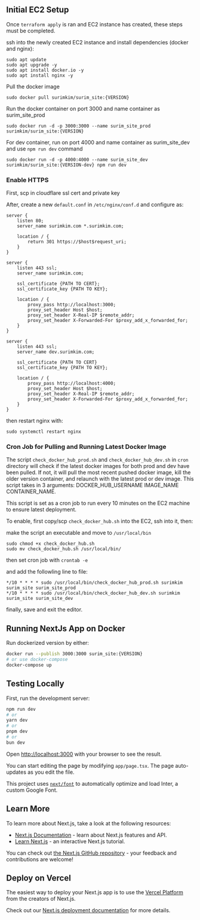 ## Initial EC2 Setup

Once `terraform apply` is ran and EC2 instance has created, these steps must be completed.

ssh into the newly created EC2 instance and install dependencies (docker and nginx):

```
sudo apt update
sudo apt upgrade -y
sudo apt install docker.io -y
sudo apt install nginx -y 
```

Pull the docker image
```
sudo docker pull surimkim/surim_site:{VERSION}
```

Run the docker container on port 3000 and name container as surim_site_prod
```
sudo docker run -d -p 3000:3000 --name surim_site_prod surimkim/surim_site:{VERSION}
```

For dev container, run on port 4000 and name container as surim_site_dev and use `npm run dev` command
```
sudo docker run -d -p 4000:4000 --name surim_site_dev surimkim/surim_site:{VERSION-dev} npm run dev
```

### Enable HTTPS ###
First, scp in cloudflare ssl cert and private key

After, create a new `default.conf` in `/etc/nginx/conf.d` and configure as:
```
server {
    listen 80;
    server_name surimkim.com *.surimkim.com;

    location / {
        return 301 https://$host$request_uri;
    }
}

server {
    listen 443 ssl;
    server_name surimkim.com;

    ssl_certificate {PATH TO CERT};
    ssl_certificate_key {PATH TO KEY};

    location / {
        proxy_pass http://localhost:3000;
        proxy_set_header Host $host;
        proxy_set_header X-Real-IP $remote_addr;
        proxy_set_header X-Forwarded-For $proxy_add_x_forwarded_for;
    }
}

server {
    listen 443 ssl;
    server_name dev.surimkim.com;

    ssl_certificate {PATH TO CERT}
    ssl_certificate_key {PATH TO KEY};

    location / {
        proxy_pass http://localhost:4000;
        proxy_set_header Host $host;
        proxy_set_header X-Real-IP $remote_addr;
        proxy_set_header X-Forwarded-For $proxy_add_x_forwarded_for;
    }
}

```
then restart nginx with:
```
sudo systemctl restart nginx
```

### Cron Job for Pulling and Running Latest Docker Image ###
The script `check_docker_hub_prod.sh` and `check_docker_hub_dev.sh` in `cron` directory will check if the latest docker images for both prod and dev have been pulled. If not, it will pull the most recent pushed docker image, kill the older version container, and relaunch with the latest prod or dev image. This script takes in 3 arguments: DOCKER_HUB_USERNAME IMAGE_NAME CONTAINER_NAME. 

This script is set as a cron job to run every 10 minutes on the EC2 machine to ensure latest deployment.

To enable, first copy/scp `check_docker_hub.sh` into the EC2, ssh into it, then:

make the script an executable and move to `/usr/local/bin`
```
sudo chmod +x check_docker_hub.sh
sudo mv check_docker_hub.sh /usr/local/bin/
```

then set cron job with `crontab -e`

and add the followling line to file:
```
*/10 * * * * sudo /usr/local/bin/check_docker_hub_prod.sh surimkim surim_site surim_site_prod
*/10 * * * * sudo /usr/local/bin/check_docker_hub_dev.sh surimkim surim_site surim_site_dev
```

finally, save and exit the editor.

## Running NextJs App on Docker

Run dockerized version by either:

```bash
docker run --publish 3000:3000 surim_site:{VERSION}
# or use docker-compose
docker-compose up
```

## Testing Locally

First, run the development server:

```bash
npm run dev
# or
yarn dev
# or
pnpm dev
# or
bun dev
```

Open [http://localhost:3000](http://localhost:3000) with your browser to see the result.

You can start editing the page by modifying `app/page.tsx`. The page auto-updates as you edit the file.

This project uses [`next/font`](https://nextjs.org/docs/basic-features/font-optimization) to automatically optimize and load Inter, a custom Google Font.

## Learn More

To learn more about Next.js, take a look at the following resources:

- [Next.js Documentation](https://nextjs.org/docs) - learn about Next.js features and API.
- [Learn Next.js](https://nextjs.org/learn) - an interactive Next.js tutorial.

You can check out [the Next.js GitHub repository](https://github.com/vercel/next.js/) - your feedback and contributions are welcome!

## Deploy on Vercel

The easiest way to deploy your Next.js app is to use the [Vercel Platform](https://vercel.com/new?utm_medium=default-template&filter=next.js&utm_source=create-next-app&utm_campaign=create-next-app-readme) from the creators of Next.js.

Check out our [Next.js deployment documentation](https://nextjs.org/docs/deployment) for more details.

